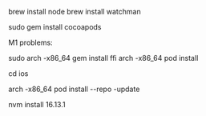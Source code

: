 brew install node
brew install watchman

sudo gem install cocoapods

M1 problems:

sudo arch -x86_64 gem install ffi
arch -x86_64 pod install

cd ios

arch -x86_64 pod install --repo -update

nvm install 16.13.1
